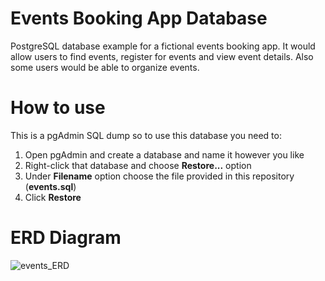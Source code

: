 # Events Booking App Database
PostgreSQL database example for a fictional events booking app.
It would allow users to find events, register for events and view event details.
Also some users would be able to organize events.


# How to use
This is a pgAdmin SQL dump so to use this database you need to:
1.  Open pgAdmin and create a database and name it however you like
2.  Right-click that database and choose **Restore...** option
3.  Under **Filename** option choose the file provided in this repository (**events.sql**)
4.  Click **Restore**

# ERD Diagram

![events_ERD](https://user-images.githubusercontent.com/45260426/148468915-ff7c1d7a-b942-43dd-a756-40a142ec52cc.png)
